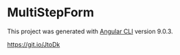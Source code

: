 # MultiStepForm

This project was generated with [Angular CLI](https://github.com/angular/angular-cli) version 9.0.3.

https://git.io/JtoDk
